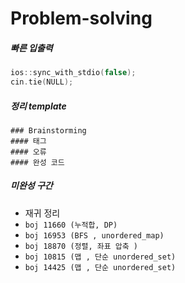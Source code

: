 # Problem-solving

##### 빠른 입출력
```cpp
ios::sync_with_stdio(false);
cin.tie(NULL);
```
##### 정리 template

```
### Brainstorming
#### 태그
#### 오류
#### 완성 코드
```

##### 미완성 구간
- 재귀 정리
- `boj 11660 (누적합, DP)`
- `boj 16953 (BFS , unordered_map)`
- `boj 18870 (정렬, 좌표 압축 )`
- `boj 10815 (맵 , 단순 unordered_set)`
- `boj 14425 (맵 , 단순 unordered_set)`

